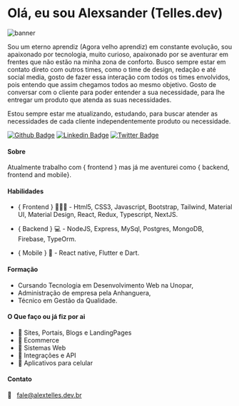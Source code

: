 # Olá, eu sou Alexsander (Telles.dev)
![banner](https://user-images.githubusercontent.com/61851828/111919065-c61cb700-8a66-11eb-9062-c94b2e4f7875.jpeg)

Sou um eterno aprendiz (Agora velho aprendiz) em constante evolução, sou apaixonado por tecnologia, muito curioso, apaixonado por se aventurar em frentes que não estão na minha zona de conforto. Busco sempre estar em contato direto com outros times, como o time de design, redação e até social media, gosto de fazer essa interação com todos os times envolvidos, pois entendo que assim chegamos todos ao mesmo objetivo. Gosto de conversar com o cliente para poder entender a sua necessidade, para lhe entregar um produto que atenda as suas necessidades. 

Estou sempre estar me atualizando, estudando, para buscar atender as necessidades de cada cliente independentemente produto ou necessidade. 

[![Github Badge](https://img.shields.io/badge/-Github-000?style=flat-square&logo=Github&logoColor=white&link=https://github.com/tellesdev)](https://github.com/tellesdev)
[![Linkedin Badge](https://img.shields.io/badge/-LinkedIn-blue?style=flat-square&logo=Linkedin&logoColor=white&link=https://www.linkedin.com/in/alexsandervalente/)](https://www.linkedin.com/in/alexsandervalente/)
[![Twitter Badge](https://img.shields.io/badge/-Twitter-1ca0f1?style=flat-square&labelColor=1ca0f1&logo=twitter&logoColor=white&link=https://twitter.com/alexvtelles)](https://twitter.com/alexvtelles)


#### Sobre
Atualmente trabalho com { frontend } mas já me aventurei como { backend, frontend and mobile}.

#### Habilidades
- { Frontend } 👨🏼‍🏫 - Html5, CSS3, Javascript, Bootstrap, Tailwind, Material UI, Material Design, React, Redux, Typescript, NextJS.

- { Backend } 💻  - NodeJS, Express, MySql, Postgres, MongoDB, Firebase, TypeOrm. 

- { Mobile } 📱 - React native, Flutter e Dart.

#### Formação
- Cursando Tecnologia em Desenvolvimento Web na Unopar,
- Administração de empresa pela Anhanguera,
- Técnico em Gestão da Qualidade.

#### O Que faço ou já fiz por ai
- 🔸 Sites, Portais, Blogs e LandingPages
- 🔸 Ecommerce
- 🔸 Sistemas Web
- 🔸 Integrações e API
- 🔸 Aplicativos para celular

#### Contato
:email: &nbsp; fale@alextelles.dev.br
